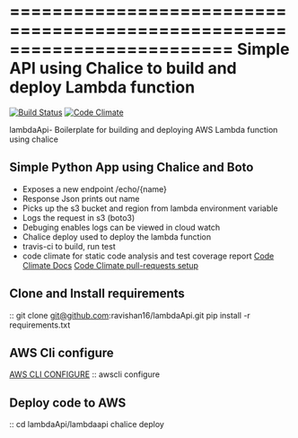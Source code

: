 =========================================================================
Simple API using Chalice to build and deploy Lambda function
=========================================================================

[![Build Status](https://travis-ci.org/ravishan16/lambdaApi.svg?branch=feature)](https://travis-ci.org/ravishan16/lambdaApi)
[![Code Climate](https://codeclimate.com/github/ravishan16/lambdaApi/badges/gpa.svg)](https://codeclimate.com/github/ravishan16/lambdaApi)

lambdaApi- Boilerplate for building and deploying AWS Lambda function using chalice

## Simple Python App using Chalice and Boto

- Exposes a new endpoint /echo/{name}
- Response Json prints out name
- Picks up the s3 bucket and region from lambda environment variable
- Logs the request in s3 (boto3)
- Debuging enables logs can be viewed in cloud watch
- Chalice deploy used to deploy the lambda function
- travis-ci to build, run test
- code climate for static code analysis and test coverage report
  [Code Climate Docs](https://docs.codeclimate.com/v1.0/)
  [Code Climate pull-requests setup](https://docs.codeclimate.com/v1.0/docs/github#pull-requests)

## Clone and Install requirements
::
  git clone git@github.com:ravishan16/lambdaApi.git
  pip install -r requirements.txt

## AWS Cli configure
[AWS CLI CONFIGURE](http://docs.aws.amazon.com/cli/latest/userguide/cli-chap-getting-started.html#cli-command-line)
::
  awscli configure

## Deploy code to AWS
::
  cd lambdaApi/lambdaapi
  chalice deploy
